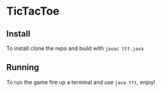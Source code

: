 # TicTacToe

## Install
To install clone the repo and build with `javac ttt.java`

## Running
To run the game fire up a terminal and use `java ttt`, enjoy!
